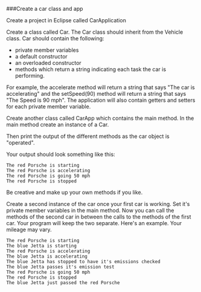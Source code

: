<!--djw:done
updated 03.10.16
-->
###Create a car class and app

Create a project in Eclipse called CarApplication

Create a class called Car. The Car class should inherit from the Vehicle class. Car should contain the following:

* private member variables
* a default constructor
* an overloaded constructor
* methods which return a string indicating each task the car is performing.

For example, the accelerate method will return a string that says "The car is accelerating" and the setSpeed(90) method will return a string that says "The Speed is 90 mph". The application will also contain getters and setters for each private member variable.

Create another class called CarApp which contains the main method. In the main method create an instance of a Car.

Then print the output of the different methods as the car object is "operated".

Your output should look something like this:
```
The red Porsche is starting
The red Porsche is accelerating
The red Porsche is going 50 mph
The red Porsche is stopped
```
Be creative and make up your own methods if you like.

Create a second instance of the car once your first car is working. Set it's private member variables in the main method. Now you can call the methods of the second car in between the calls to the methods of the first car. Your program will keep the two separate. Here's an example. Your mileage may vary.
```
The red Porsche is starting
The blue Jetta is starting
The red Porsche is accelerating
The blue Jetta is accelerating
The blue Jetta has stopped to have it's emissions checked 
The blue Jetta passes it's emission test
The red Porsche is going 50 mph
The red Porsche is stopped
The blue Jetta just passed the red Porsche
```